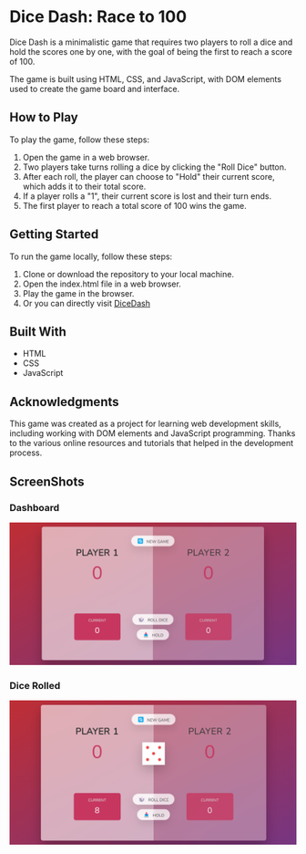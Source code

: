 # Dice Dash: Race to 100

Dice Dash is a minimalistic game that requires two players to roll a dice and hold the scores one by one, with the goal of being the first to reach a score of 100.

The game is built using HTML, CSS, and JavaScript, with DOM elements used to create the game board and interface.

## How to Play

To play the game, follow these steps:

1. Open the game in a web browser.
2. Two players take turns rolling a dice by clicking the "Roll Dice" button.
3. After each roll, the player can choose to "Hold" their current score, which adds it to their total score.
4. If a player rolls a "1", their current score is lost and their turn ends.
5. The first player to reach a total score of 100 wins the game.

## Getting Started

To run the game locally, follow these steps:

1. Clone or download the repository to your local machine.
2. Open the index.html file in a web browser.
3. Play the game in the browser.
4. Or you can directly visit [DiceDash](https://dicedash.netlify.app/)

## Built With

- HTML
- CSS
- JavaScript

## Acknowledgments

This game was created as a project for learning web development skills, including working with DOM elements and JavaScript programming. Thanks to the various online resources and tutorials that helped in the development process.

## ScreenShots

### Dashboard

![Dashboard](./Screenshots/dashboard.png)

### Dice Rolled

![DiceRolled](./Screenshots/diceRolled.png)
